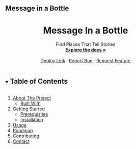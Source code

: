 ## Message in a Bottle

<!-- Frequently Used Links 
https://shields.io/

My GitHub Profile
* [My GitHub Profile](github.com/justincanthony)

Websites
* [Javascript](https://www.javascript.com/)
* [HTML](https://html.com/)
* [CSS](https://developer.mozilla.org/en-US/docs/Web/CSS)
* [eslint](https://eslint.org/)
* [node](https://nodejs.org/en/)
* [WebPack](https://webpack.js.org/)
* [Express](https://expressjs.com/)
-->

<!-- PROJECT Details -->

  <h1 align="center">Message In a Bottle</h1>

  <p align="center">Find Places That Tell Stories
    <br />
    <a href=https://github.com/MIBFB-COLLAB/MESSAGE-IN-A-BOTTLE><strong>Explore the docs »</strong></a>
    <br />
    <br />
    <a href="https://message-in-a-bottle-fe-app.herokuapp.com/">Deploy Link</a>
    ·
    <a href="https://github.com/MIBFB-COLLAB/MESSAGE-IN-A-BOTTLE/issues">Report Bug</a>
    ·
    <a href="https://github.com/MIBFB-COLLAB/MESSAGE-IN-A-BOTTLE/issues">Request Feature</a>

</p>


<!-- TABLE OF CONTENTS -->
<details open="open">
  <summary><h2 style="display: inline-block">Table of Contents</h2></summary>
  <ol>
    <li>
      <a href="#about-the-project">About The Project</a>
      <ul>
        <li><a href="#built-with">Built With</a></li>
      </ul>
    </li>
    <li>
      <a href="#getting-started">Getting Started</a>
      <ul>
        <li><a href="#prerequisites">Prerequisites</a></li>
        <li><a href="#installation">Installation</a></li>
      </ul>
    </li>
    <li><a href="#usage">Usage</a></li>
    <li><a href="#roadmap">Roadmap</a></li>
    <li><a href="#contributing">Contributing</a></li>
    <li><a href="#contact">Contact</a></li>
  </ol>
</details>



